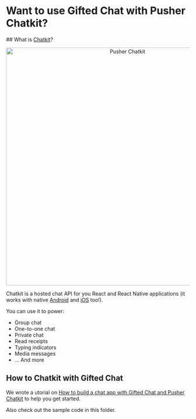 # Want to use Gifted Chat with Pusher Chatkit?

## What is [Chatkit](https://pusher.com/chatkit?utm_source=github&utm_campaign=react-native-gifted-chat-sponsorship)?

<p align="center">
  <a href="https://pusher.com/chatkit?utm_source=github&utm_campaign=react-native-gifted-chat-sponsorship">
	<img width="650" src="https://github.com/bookercodes/react-native-gifted-chat/blob/master/media/chatit-banner.png?raw=true" alt="Pusher Chatkit"></a>
</p>

Chatkit is a hosted chat API for you React and React Native applications (it works with native [Android](https://docs.pusher.com/chatkit/reference/android?utm_source=github&utm_campaign=react-native-gifted-chat-sponsorship) and [iOS](https://docs.pusher.com/chatkit/reference/swift?utm_source=github&utm_campaign=react-native-gifted-chat-sponsorship) too!).

You can use it to power:

* Group chat
* One-to-one chat
* Private chat
* Read receipts
* Typing indicators
* Media messages
* ... And more

## How to Chatkit with Gifted Chat

We wrote a utorial on [How to build a chat app with Gifted Chat and Pusher Chatkit](https://pusher.com/tutorials/chat-app-react-native-gifted-chat) to help you get started.

Also check out the sample code in this folder.
